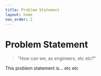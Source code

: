 ```yaml
---
title: Problem Statement
layout: home
nav_order: 2
---
```

# Problem Statement
> "How can we, as engineers, etc etc?"

This problem statement is... etc etc
